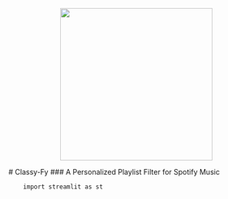 <p align="center">
  <img width="300" height="300" src="https://i.imgur.com/ojKHKY4.png">
</p>
# Classy-Fy
### A Personalized Playlist Filter for Spotify Music

```python3
    import streamlit as st
    
```
